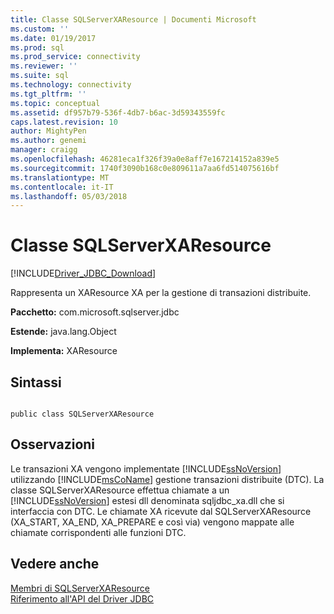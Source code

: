 ```yaml
---
title: Classe SQLServerXAResource | Documenti Microsoft
ms.custom: ''
ms.date: 01/19/2017
ms.prod: sql
ms.prod_service: connectivity
ms.reviewer: ''
ms.suite: sql
ms.technology: connectivity
ms.tgt_pltfrm: ''
ms.topic: conceptual
ms.assetid: df957b79-536f-4db7-b6ac-3d59343559fc
caps.latest.revision: 10
author: MightyPen
ms.author: genemi
manager: craigg
ms.openlocfilehash: 46281eca1f326f39a0e8aff7e167214152a839e5
ms.sourcegitcommit: 1740f3090b168c0e809611a7aa6fd514075616bf
ms.translationtype: MT
ms.contentlocale: it-IT
ms.lasthandoff: 05/03/2018
---
```

# <a name="sqlserverxaresource-class"></a>Classe SQLServerXAResource
[!INCLUDE[Driver_JDBC_Download](../../../includes/driver_jdbc_download.md)]

  Rappresenta un XAResource XA per la gestione di transazioni distribuite.  
  
 **Pacchetto:** com.microsoft.sqlserver.jdbc  
  
 **Estende:** java.lang.Object  
  
 **Implementa:** XAResource  
  
## <a name="syntax"></a>Sintassi  
  
```  
  
public class SQLServerXAResource  
```  
  
## <a name="remarks"></a>Osservazioni  
 Le transazioni XA vengono implementate [!INCLUDE[ssNoVersion](../../../includes/ssnoversion_md.md)] utilizzando [!INCLUDE[msCoName](../../../includes/msconame_md.md)] gestione transazioni distribuite (DTC). La classe SQLServerXAResource effettua chiamate a un [!INCLUDE[ssNoVersion](../../../includes/ssnoversion_md.md)] estesi dll denominata sqljdbc_xa.dll che si interfaccia con DTC. Le chiamate XA ricevute dal SQLServerXAResource (XA_START, XA_END, XA_PREPARE e così via) vengono mappate alle chiamate corrispondenti alle funzioni DTC.  
  
## <a name="see-also"></a>Vedere anche  
 [Membri di SQLServerXAResource](../../../connect/jdbc/reference/sqlserverxaresource-members.md)   
 [Riferimento all'API del Driver JDBC](../../../connect/jdbc/reference/jdbc-driver-api-reference.md)  
  
  
